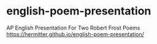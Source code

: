 # english-poem-presentation
AP English Presentation For Two Robert Frost Poems
https://hermitter.github.io/english-poem-presentation/

